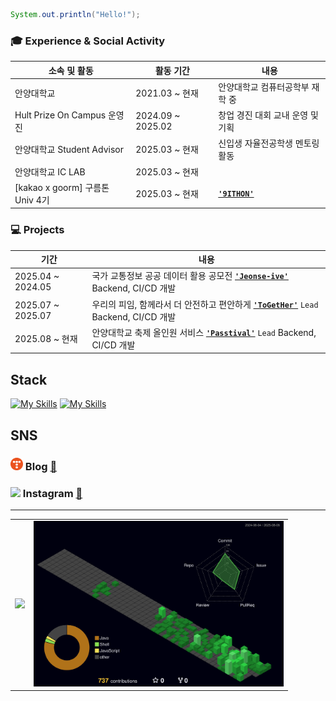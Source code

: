 
``` java
System.out.println("Hello!");
```

### 🎓 Experience & Social Activity

| 소속 및 활동                            | 활동 기간              | 내용 |
|----------------------------------------|------------------------|------|
| 안양대학교                 | 2021.03 ~ 현재         | 안양대학교 컴퓨터공학부 재학 중 |
| Hult Prize On Campus 운영진           | 2024.09 ~ 2025.02     | 창업 경진 대회 교내 운영 및 기획 |
| 안양대학교 Student Advisor             | 2025.03 ~ 현재         | 신입생 자율전공학생 멘토링 활동  |
| 안양대학교 IC LAB                      | 2025.03 ~ 현재         | 
| [kakao x goorm] 구름톤 Univ 4기       | 2025.03 ~ 현재         | **[`'9ITHON'`](https://github.com/9ITHON)**   |

### 💻 Projects

| 기간 | 내용 |
|------|------|
| 2025.04 ~ 2024.05 | 국가 교통정보 공공 데이터 활용 공모전 **[`'Jeonse-ive'`](https://github.com/Jeonse-ive)** Backend, CI/CD 개발 |
| 2025.07 ~ 2025.07 | 우리의 피임, 함께라서 더 안전하고 편안하게 **[`'ToGetHer'`](https://github.com/9ITHON/7-ToGetHer-BE)** `Lead` Backend, CI/CD 개발 |
| 2025.08 ~ 현재 | 안양대학교 축제 올인원 서비스 **[`'Passtival'`](https://github.com/Passtival/Passtival-server)** `Lead` Backend, CI/CD 개발 |


## Stack
[![My Skills](https://skillicons.dev/icons?i=java,spring,mysql,postgres,redis)](https://skillicons.dev)
[![My Skills](https://skillicons.dev/icons?i=aws,nginx,docker,githubactions,git)](https://skillicons.dev)

## SNS
### <img src="./assets/tstory.svg" width="20"/> Blog [🔗](https://mydcaf.tistory.com/)  
### <img src="https://cdn-icons-png.flaticon.com/512/174/174855.png" width="20"/> Instagram [🔗](https://www.instagram.com/good_junseon/)

---
<table>
  <tr>
    <td>
      <a href="https://www.gitanimals.org/en_US?utm_medium=image&utm_source=goodjunseon&utm_content=farm">
        <img src="https://render.gitanimals.org/farms/goodjunseon" width="500" />
      </a>
    </td>
    <td>
      <img src="profile-3d-contrib/profile-night-green.svg" width="400" />
    </td>
  </tr>
</table>

<!--
[![Solved.ac Profile](http://mazassumnida.wtf/api/generate_badge?boj=pzs20019)](https://solved.ac/pzs20019)
-->

